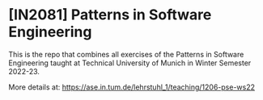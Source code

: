 # [IN2081] Patterns in Software Engineering

This is the repo that combines all exercises of the Patterns in Software Engineering taught at Technical University of Munich in Winter Semester 2022-23.  

More details at: https://ase.in.tum.de/lehrstuhl_1/teaching/1206-pse-ws22
